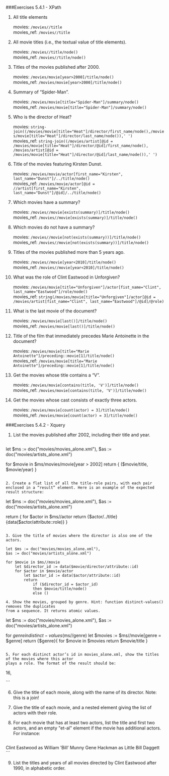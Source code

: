 ###Exercises 5.4.1 - XPath

1. All title elements
	
	movies: `/movies//title` <br>
	movies_ref: `/movies//title`

2. All movie titles (i.e., the textual value of title elements).
	
	movies: `/movies//title/node()` <br>
	movies_ref: `/movies//title/node()`
	
3. Titles of the movies published after 2000.

	movies: `/movies/movie[year>2000]/title/node()` <br>
	movies_ref: `/movies/movie[year>2000]/title/node()`

4. Summary of “Spider-Man”.

	movies: `/movies/movie[title="Spider-Man"]/summary/node()` <br>
	movies_ref: `/movies/movie[title="Spider-Man"]/summary/node()`

5. Who is the director of Heat?

	movies: `string-join((/movies/movie[title="Heat"]/director/first_name/node(),/movies/movie[title="Heat"]/director/last_name/node()),' ')` <br>
	movies_ref: `string-join((/movies/artist[@id = /movies/movie[title="Heat"]/director/@id]/first_name/node(),
/movies/artist[@id = /movies/movie[title="Heat"]/director/@id]/last_name/node()),' ')`

6. Title of the movies featuring Kirsten Dunst.

	movies: `/movies/movie/actor[first_name="Kirsten", last_name="Dunst"]/../title/node()`<br>
	movies_ref: `/movies/movie/actor[@id = //artist[first_name="Kirsten", last_name="Dunst"]/@id]/../title/node()`
	
7. Which movies have a summary?

	movies: `/movies//movie[exists(summary)]/title/node()`<br>
	movies_ref: `/movies//movie[exists(summary)]/title/node()`
	
8. Which movies do not have a summary?

	movies: `/movies//movie[not(exists(summary))]/title/node()`<br>
	movies_ref: `/movies//movie[not(exists(summary))]/title/node()`
	
9. Titles of the movies published more than 5 years ago.

	movies: `/movies//movie[year<2010]/title/node()`<br>
	movies_ref: `/movies//movie[year<2010]/title/node()`
	
10. What was the role of Clint Eastwood in Unforgiven?

	movies: `/movies/movie[title="Unforgiven"]/actor[fist_name="Clint", last_name="Eastwood"]/role/node()`<br>
	movies_ref: `string(/movies/movie[title="Unforgiven"]/actor[@id = /movies/artist[fist_name="Clint", last_name="Eastwood"]/@id]/@role)`
	
11. What is the last movie of the document?

	movies: `/movies/movie[last()]/title/node()`<br>
	movies_ref: `/movies/movie[last()]/title/node()`
	
12. Title of the film that immediately precedes Marie Antoinette in the document?

	movies: `/movies/movie[title="Marie Antoinette"]/preceding::movie[1]/title/node()`<br>
	movies_ref: `/movies/movie[title="Marie Antoinette"]/preceding::movie[1]/title/node()`
	
13. Get the movies whose title contains a “V”.

	movies: `/movies/movie[contains(title, 'V')]/title/node()` <br>
	movies_ref: `/movies/movie[contains(title, 'V')]/title/node()`
	
14. Get the movies whose cast consists of exactly three actors.

	movies: `/movies/movie[count(actor) = 3]/title/node()`<br>
	movies_ref: `/movies/movie[count(actor) = 3]/title/node()`
	
###Exercises 5.4.2 - Xquery

1. List the movies published after 2002, including their title and year.
    ```
let $ms := doc("movies/movies_alone.xml"),
    $as := doc("movies/artists_alone.xml")

for $movie in $ms/movies/movie[year > 2002]
    return <movie> { ($movie/title, $movie/year) } </movie>
   ```

2. Create a flat list of all the title-role pairs, with each pair enclosed in a “result” element. Here is an example of the expected result structure:

  ```
let $ms := doc("movies/movies_alone.xml"),
    $as := doc("movies/artists_alone.xml")

return
    <results>
    { for $actor in $ms//actor
        return 
            <result>
                {$actor/../title}
                <role>{data($actor/attribute::role)}</role>
            </result>
    }
    </results>
```

3. Give the title of movies where the director is also one of the actors.

  ```
	let $ms := doc("movies/movies_alone.xml"),
	$as := doc("movies/artists_alone.xml")
	
	for $movie in $ms//movie
	    let $director_id := data($movie/director/attribute::id)
	    for $actor in $movie/actor
	        let $actor_id := data($actor/attribute::id)            
	        return
	            if ($director_id = $actor_id)
	            then $movie/title/node()
	            else ()
  ```
4. Show the movies, grouped by genre. Hint: function distinct-values() removes the duplicates
from a sequence. It returns atomic values.
  ```
  let $ms := doc("movies/movies_alone.xml"),
    $as := doc("movies/artists_alone.xml")
    
for $genre in distinct-values($ms//genre)
    let $movies := $ms//movie[genre = $genre]
    return 
        <genre>
        {$genre}{
            for $movie in $movies
                return $movie/title
        }
        </genre>
  ```

5. For each distinct actor’s id in movies_alone.xml, show the titles of the movies where this actor
plays a role. The format of the result should be:

   ```
<actor>16,
<title>Match Point</title>
<title>Lost in Translation</title>
</actor>
  ```

6. Give the title of each movie, along with the name of its director. Note: this is a join!


7.  Give the title of each movie, and a nested element <actors> giving the list of actors with their
role.


8. For each movie that has at least two actors, list the title and first two actors, and an empty "et-al" element if the movie has additional actors. For instance:

   ```
<result>
<title>Unforgiven</title>
<actor>Clint Eastwood as William ’Bill’ Munny</actor>
<actor>Gene Hackman as Little Bill Daggett</actor>
<et-al/>
</result>
  ```

9. List the titles and years of all movies directed by Clint Eastwood after 1990, in alphabetic order.
